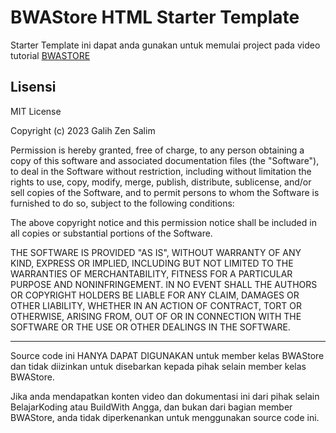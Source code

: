 # BWAStore HTML Starter Template
Starter Template ini dapat anda gunakan untuk memulai project pada video tutorial [BWASTORE](https://bit.ly/BWASTORE)

## Lisensi

MIT License

Copyright (c) 2023 Galih Zen Salim

Permission is hereby granted, free of charge, to any person obtaining a copy
of this software and associated documentation files (the "Software"), to deal
in the Software without restriction, including without limitation the rights
to use, copy, modify, merge, publish, distribute, sublicense, and/or sell
copies of the Software, and to permit persons to whom the Software is
furnished to do so, subject to the following conditions:

The above copyright notice and this permission notice shall be included in all
copies or substantial portions of the Software.

THE SOFTWARE IS PROVIDED "AS IS", WITHOUT WARRANTY OF ANY KIND, EXPRESS OR
IMPLIED, INCLUDING BUT NOT LIMITED TO THE WARRANTIES OF MERCHANTABILITY,
FITNESS FOR A PARTICULAR PURPOSE AND NONINFRINGEMENT. IN NO EVENT SHALL THE
AUTHORS OR COPYRIGHT HOLDERS BE LIABLE FOR ANY CLAIM, DAMAGES OR OTHER
LIABILITY, WHETHER IN AN ACTION OF CONTRACT, TORT OR OTHERWISE, ARISING FROM,
OUT OF OR IN CONNECTION WITH THE SOFTWARE OR THE USE OR OTHER DEALINGS IN THE
SOFTWARE.

<hr>

Source code ini HANYA DAPAT DIGUNAKAN untuk member kelas BWAStore dan tidak diizinkan untuk disebarkan kepada pihak selain member kelas BWAStore.

Jika anda mendapatkan konten video dan dokumentasi ini dari pihak selain BelajarKoding atau BuildWith Angga, dan bukan dari bagian member BWAStore, anda tidak diperkenankan untuk menggunakan source code ini.
